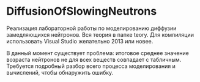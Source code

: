 # DiffusionOfSlowingNeutrons

Реализация лабораторной работы по моделированию диффузии замедляющихся нейтронов.
Вся теория в папке teory.
Для компиляции использовать Visual Studio желательно 2013 или новее.

В данный момент существует проблема: итоговое среднее значение возраста нейтронов не для всех веществ совпадает с табличным. Требуется подробный разбор всего процесса моделирования и вычислений, чтобы обнаружить ошибку.
